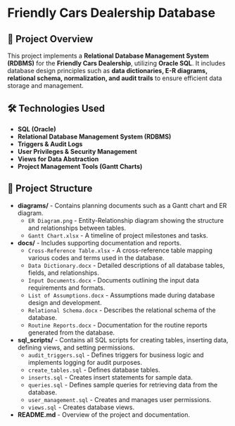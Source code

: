 # Friendly Cars Dealership Database

## 📌 Project Overview

This project implements a **Relational Database Management System (RDBMS)** for the **Friendly Cars Dealership**, utilizing **Oracle SQL**. It includes database design principles such as **data dictionaries, E-R diagrams, relational schema, normalization, and audit trails** to ensure efficient data storage and management.

## 🛠️ Technologies Used

- **SQL (Oracle)**
- **Relational Database Management System (RDBMS)**
- **Triggers & Audit Logs**
- **User Privileges & Security Management**
- **Views for Data Abstraction**
- **Project Management Tools (Gantt Charts)**

## 📂 Project Structure

- **diagrams/** - Contains planning documents such as a Gantt chart and ER diagram.
  - `ER Diagram.png` - Entity-Relationship diagram showing the structure and relationships between tables.
  - `Gantt Chart.xlsx` - A timeline of project milestones and tasks.
- **docs/** - Includes supporting documentation and reports.
  - `Cross-Reference Table.xlsx` - A cross-reference table mapping various codes and terms used in the database.
  - `Data Dictionary.docx` - Detailed descriptions of all database tables, fields, and relationships.
  - `Input Documents.docx` - Documents outlining the input data requirements and formats.
  - `List of Assumptions.docx` - Assumptions made during database design and development.
  - `Relational Schema.docx` - Describes the relational schema of the database.
  - `Routine Reports.docx` - Documentation for the routine reports generated from the database.
- **sql_scripts/** - Contains all SQL scripts for creating tables, inserting data, defining views, and setting permissions.
  - `audit_triggers.sql` - Defines triggers for business logic and implements logging for audit purposes.
  - `create_tables.sql` - Defines database tables.
  - `inserts.sql` - Creates insert statements for sample data.
  - `queries.sql` - Defines sample queries for retrieving data from the database.
  - `user_management.sql` - Creates and manages user permissions.
  - `views.sql` - Creates database views.
- **README.md** - Overview of the project and documentation.
